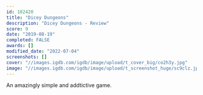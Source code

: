 ```yaml
---
id: 102420
title: "Dicey Dungeons"
description: "Dicey Dungeons - Review"
score: 9
date: "2019-08-19"
completed: FALSE
awards: []
modified_date: "2022-07-04"
screenshots: []
cover: "//images.igdb.com/igdb/image/upload/t_cover_big/co2h3y.jpg"
image: "//images.igdb.com/igdb/image/upload/t_screenshot_huge/sc9clz.jpg"
---
```

An amazingly simple and addtictive game.